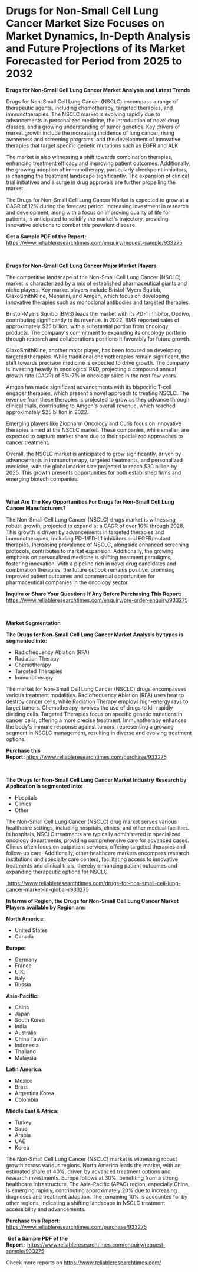 <p><h1>Drugs for Non-Small Cell Lung Cancer Market Size Focuses on Market Dynamics, In-Depth Analysis and Future Projections of its Market Forecasted for Period from 2025 to 2032</h1></p><p><strong>Drugs for Non-Small Cell Lung Cancer Market Analysis and Latest Trends</strong></p>
<p><p>Drugs for Non-Small Cell Lung Cancer (NSCLC) encompass a range of therapeutic agents, including chemotherapy, targeted therapies, and immunotherapies. The NSCLC market is evolving rapidly due to advancements in personalized medicine, the introduction of novel drug classes, and a growing understanding of tumor genetics. Key drivers of market growth include the increasing incidence of lung cancer, rising awareness and screening programs, and the development of innovative therapies that target specific genetic mutations such as EGFR and ALK.</p><p>The market is also witnessing a shift towards combination therapies, enhancing treatment efficacy and improving patient outcomes. Additionally, the growing adoption of immunotherapy, particularly checkpoint inhibitors, is changing the treatment landscape significantly. The expansion of clinical trial initiatives and a surge in drug approvals are further propelling the market.</p><p>The Drugs for Non-Small Cell Lung Cancer Market is expected to grow at a CAGR of 12% during the forecast period. Increasing investment in research and development, along with a focus on improving quality of life for patients, is anticipated to solidify the market's trajectory, providing innovative solutions to combat this prevalent disease.</p></p>
<p><strong>Get a Sample PDF of the Report:&nbsp;</strong> <a href="https://www.reliableresearchtimes.com/enquiry/request-sample/933275?utm_campaign=3536&utm_medium=2&utm_source=Github&utm_content=ia&utm_term=21032025&utm_id=drugs-for-non-small-cell-lung-cancer">https://www.reliableresearchtimes.com/enquiry/request-sample/933275</a></p>
<p>&nbsp;</p>
<p><strong>Drugs for Non-Small Cell Lung Cancer Major Market Players</strong></p>
<p><p>The competitive landscape of the Non-Small Cell Lung Cancer (NSCLC) market is characterized by a mix of established pharmaceutical giants and niche players. Key market players include Bristol-Myers Squibb, GlaxoSmithKline, Menarini, and Amgen, which focus on developing innovative therapies such as monoclonal antibodies and targeted therapies. </p><p>Bristol-Myers Squibb (BMS) leads the market with its PD-1 inhibitor, Opdivo, contributing significantly to its revenue. In 2022, BMS reported sales of approximately $25 billion, with a substantial portion from oncology products. The company's commitment to expanding its oncology portfolio through research and collaborations positions it favorably for future growth.</p><p>GlaxoSmithKline, another major player, has been focused on developing targeted therapies. While traditional chemotherapies remain significant, the shift towards precision medicine is expected to drive growth. The company is investing heavily in oncological R&D, projecting a compound annual growth rate (CAGR) of 5%-7% in oncology sales in the next few years.</p><p>Amgen has made significant advancements with its bispecific T-cell engager therapies, which present a novel approach to treating NSCLC. The revenue from these therapies is projected to grow as they advance through clinical trials, contributing to Amgen's overall revenue, which reached approximately $25 billion in 2022.</p><p>Emerging players like Ziopharm Oncology and Curis focus on innovative therapies aimed at the NSCLC market. These companies, while smaller, are expected to capture market share due to their specialized approaches to cancer treatment.</p><p>Overall, the NSCLC market is anticipated to grow significantly, driven by advancements in immunotherapy, targeted treatments, and personalized medicine, with the global market size projected to reach $30 billion by 2025. This growth presents opportunities for both established firms and emerging biotech companies.</p></p>
<p>&nbsp;</p>
<p><strong>What Are The Key Opportunities For Drugs for Non-Small Cell Lung Cancer Manufacturers?</strong></p>
<p><p>The Non-Small Cell Lung Cancer (NSCLC) drugs market is witnessing robust growth, projected to expand at a CAGR of over 10% through 2028. This growth is driven by advancements in targeted therapies and immunotherapies, including PD-1/PD-L1 inhibitors and EGFR/mutant therapies. Increasing prevalence of NSCLC, alongside enhanced screening protocols, contributes to market expansion. Additionally, the growing emphasis on personalized medicine is shifting treatment paradigms, fostering innovation. With a pipeline rich in novel drug candidates and combination therapies, the future outlook remains positive, promising improved patient outcomes and commercial opportunities for pharmaceutical companies in the oncology sector.</p></p>
<p><strong>Inquire or Share Your Questions If Any Before Purchasing This Report:</strong> <a href="https://www.reliableresearchtimes.com/enquiry/pre-order-enquiry/933275?utm_campaign=3536&utm_medium=2&utm_source=Github&utm_content=ia&utm_term=21032025&utm_id=drugs-for-non-small-cell-lung-cancer">https://www.reliableresearchtimes.com/enquiry/pre-order-enquiry/933275</a></p>
<p>&nbsp;</p>
<p><strong>Market Segmentation</strong></p>
<p><strong>The Drugs for Non-Small Cell Lung Cancer Market Analysis by types is segmented into:</strong></p>
<p><ul><li>Radiofrequency Ablation (RFA)</li><li>Radiation Therapy</li><li>Chemotherapy</li><li>Targeted Therapies</li><li>Immunotherapy</li></ul></p>
<p><p>The market for Non-Small Cell Lung Cancer (NSCLC) drugs encompasses various treatment modalities. Radiofrequency Ablation (RFA) uses heat to destroy cancer cells, while Radiation Therapy employs high-energy rays to target tumors. Chemotherapy involves the use of drugs to kill rapidly dividing cells. Targeted Therapies focus on specific genetic mutations in cancer cells, offering a more precise treatment. Immunotherapy enhances the body's immune response against tumors, representing a growing segment in NSCLC management, resulting in diverse and evolving treatment options.</p></p>
<p><strong>Purchase this Report:&nbsp;</strong><a href="https://www.reliableresearchtimes.com/purchase/933275?utm_campaign=3536&utm_medium=2&utm_source=Github&utm_content=ia&utm_term=21032025&utm_id=drugs-for-non-small-cell-lung-cancer">https://www.reliableresearchtimes.com/purchase/933275</a></p>
<p>&nbsp;</p>
<p><strong>The Drugs for Non-Small Cell Lung Cancer Market Industry Research by Application is segmented into:</strong></p>
<p><ul><li>Hospitals</li><li>Clinics</li><li>Other</li></ul></p>
<p><p>The Non-Small Cell Lung Cancer (NSCLC) drug market serves various healthcare settings, including hospitals, clinics, and other medical facilities. In hospitals, NSCLC treatments are typically administered in specialized oncology departments, providing comprehensive care for advanced cases. Clinics often focus on outpatient services, offering targeted therapies and follow-up care. Additionally, other healthcare markets encompass research institutions and specialty care centers, facilitating access to innovative treatments and clinical trials, thereby enhancing patient outcomes and expanding therapeutic options for NSCLC.</p></p>
<p><a href="https://www.reliableresearchtimes.com/drugs-for-non-small-cell-lung-cancer-market-in-global-r933275?utm_campaign=3536&utm_medium=2&utm_source=Github&utm_content=ia&utm_term=21032025&utm_id=drugs-for-non-small-cell-lung-cancer">&nbsp;https://www.reliableresearchtimes.com/drugs-for-non-small-cell-lung-cancer-market-in-global-r933275</a></p>
<p><strong>In terms of Region, the Drugs for Non-Small Cell Lung Cancer Market Players available by Region are:</strong></p>
<p>
    <p> <strong> North America: </strong>
        <ul>
            <li>United States</li>
            <li>Canada</li>
        </ul>
        </p> 
    <p> <strong> Europe: </strong>
        <ul>
            <li>Germany</li>
            <li>France</li>
            <li>U.K.</li>
            <li>Italy</li>
            <li>Russia</li>
        </ul>
        </p> 
    <p> <strong> Asia-Pacific: </strong>
        <ul>
            <li>China</li>
            <li>Japan</li>
            <li>South Korea</li>
            <li>India</li>
            <li>Australia</li>
            <li>China Taiwan</li>
            <li>Indonesia</li>
            <li>Thailand</li>
            <li>Malaysia</li>
        </ul>
        </p> 
    <p> <strong> Latin America: </strong>
        <ul>
            <li>Mexico</li>
            <li>Brazil</li>
            <li>Argentina Korea</li>
            <li>Colombia</li>
        </ul>
        </p> 
    <p> <strong> Middle East & Africa: </strong>
        <ul>
            <li>Turkey</li>
            <li>Saudi</li>
            <li>Arabia</li>
            <li>UAE</li>
            <li>Korea</li>
        </ul>
    </p>
    </p>
<p><p>The Non-Small Cell Lung Cancer (NSCLC) market is witnessing robust growth across various regions. North America leads the market, with an estimated share of 40%, driven by advanced treatment options and research investments. Europe follows at 30%, benefiting from a strong healthcare infrastructure. The Asia-Pacific (APAC) region, especially China, is emerging rapidly, contributing approximately 20% due to increasing diagnoses and treatment adoption. The remaining 10% is accounted for by other regions, indicating a shifting landscape in NSCLC treatment accessibility and advancements.</p></p>
<p><strong>Purchase this Report: </strong><a href="https://www.reliableresearchtimes.com/purchase/933275?utm_campaign=3536&utm_medium=2&utm_source=Github&utm_content=ia&utm_term=21032025&utm_id=drugs-for-non-small-cell-lung-cancer">https://www.reliableresearchtimes.com/purchase/933275</a></p>
<p>&nbsp;<strong>Get a Sample PDF of the Report:&nbsp;&nbsp;</strong><a href="https://www.reliableresearchtimes.com/enquiry/request-sample/933275?utm_campaign=3536&utm_medium=2&utm_source=Github&utm_content=ia&utm_term=21032025&utm_id=drugs-for-non-small-cell-lung-cancer">https://www.reliableresearchtimes.com/enquiry/request-sample/933275</a></p>
<p><strong></strong></p>
<p>Check more reports on <a href="https://www.reliableresearchtimes.com/?utm_campaign=3536&utm_medium=2&utm_source=Github&utm_content=ia&utm_term=21032025&utm_id=drugs-for-non-small-cell-lung-cancer">https://www.reliableresearchtimes.com/</a></p>